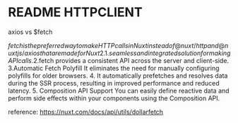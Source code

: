 # README HTTPCLIENT 
axios vs $fetch

$fetch is the preferred way to make HTTP calls in Nuxt instead of @nuxt/http and @nuxtjs/axios that are made for Nuxt 2.
1.seamless and integrated solution for making API calls.
2.$fetch provides a consistent API across the server and client-side. 
3.Automatic Fetch Polyfill It eliminates the need for manually configuring polyfills for older browsers.
4. It automatically prefetches and resolves data during the SSR process, resulting in improved performance and reduced latency.
5. Composition API Support You can easily define reactive data and perform side effects within your components using the Composition API.

reference:
https://nuxt.com/docs/api/utils/dollarfetch